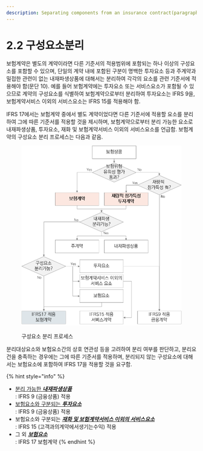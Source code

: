 ```yaml
---
description: Separating components from an insurance contract(paragraphs B31–B35)
---
```


# 2.2 구성요소분리

보험계약은 별도의 계약이라면 다른 기준서의 적용범위에 포함되는 하나 이상의 구성요소를 포함할 수 있으며, 단일의 계약 내에 포함된 구분이 명백한 투자요소 등과 주계약과 밀접한 관련이 없는 내재파생상품에 대해서는 분리하여 각각의 요소를 관련 기준서에 적용해야 함(문단 10). 예를 들어 보험계약에는 투자요소 또는 서비스요소가 포함될 수 있으므로 계약의 구성요소를 식별하여 보험계약으로부터 분리하여 투자요소는 IFRS 9을, 보험계약서비스 이외의 서비스요소는 IFRS 15를 적용해야 함.

IFRS 17에서는 보험계약 중에서 별도 계약이었다면 다른 기준서에 적용할 요소를 분리하여 그에 따른 기준서를 적용할 것을 제시하며, 보험계약으로부터 분리 가능한 요소로 내재파생상품, 투자요소, 재화 및 보험계약서비스 이외의 서비스요소를 언급함. 보험계약의 구성요소 분리 프로세스는 다음과 같음.&#x20;

<figure><img src="../../.gitbook/assets/assets_-MCq_hIKPo4BhcKtBqTt_-MK4GHfJwItxsLar3Lzg_-MK4I3LpVbJOFZHKqwr2_그림 2-2.webp" alt=""><figcaption><p>구성요소 분리 프로세스</p></figcaption></figure>

분리대상요소와 보험요소간의 상호 연관성 등을 고려하여 분리 여부를 판단하고, 분리요건을 충족하는 경우에는 그에 따른 기준서를 적용하며, 분리되지 않는 구성요소에 대해서는 보험요소에 포함하여 IFRS 17을 적용할 것을 요구함.   &#x20;

{% hint style="info" %}
* [분리 가능한 _**내재파생상품**_](2.2.1.md#undefined)\
  : IFRS 9 (금융상품) 적용&#x20;
* [보험요소와 구분되는 _**투자요소**_](2.2.1.md#undefined-1)\
  : IFRS 9 (금융상품) 적용
* 보험요소와 구분되는 [_**재화 및 보험계약서비스 이외의 서비스요소**_](2.2.1.md#undefined-2)\
  : IFRS 15 (고객과의계약에서생기는수익) 적용&#x20;
* 그 외 [_**보험요소**_](2.2.1.md#undefined-3)\
  : IFRS 17 보험계약&#x20;
{% endhint %}
